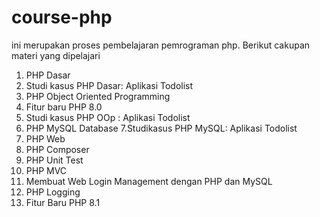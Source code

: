 # course-php
ini merupakan proses pembelajaran pemrograman php.
Berikut cakupan materi yang dipelajari 
  1. PHP Dasar
  2. Studi kasus PHP Dasar: Aplikasi Todolist
  3. PHP Object Oriented Programming
  4. Fitur baru PHP 8.0
  5. Studi kasus PHP OOp : Aplikasi Todolist
  6. PHP MySQL Database
  7.Studikasus PHP MySQL: Aplikasi Todolist
  8. PHP Web
  9. PHP Composer 
  10. PHP Unit Test
  11. PHP MVC
  12. Membuat Web Login Management dengan PHP dan MySQL
  13. PHP Logging
  14. Fitur Baru PHP 8.1
  
